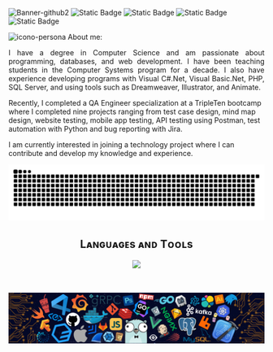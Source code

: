 ![Banner-github2](https://github.com/user-attachments/assets/9b3663f2-d364-4137-afa0-51ec10e139a5)
![Static Badge](https://img.shields.io/badge/Gabriel-LinkedIn-blue)
![Static Badge](https://img.shields.io/badge/QAEngineer-TripleTen-orange)
![Static Badge](https://img.shields.io/badge/Bachelor%20of%20Computer%20Science-Instituto%20Leonardo%20Bravo-red)
![Static Badge](https://img.shields.io/badge/Software%20Developer-DGTIC%20UNAM-navy)




![icono-persona](https://github.com/user-attachments/assets/0e7fc533-f925-46d8-bd5d-5c81fa4fde0c)  About me:
<p align="justify">
I have a degree in Computer Science and am passionate about programming, databases, and web development. I have been teaching students in the Computer Systems program for a decade. I also have experience developing programs with Visual C#.Net, Visual Basic.Net, PHP, SQL Server, and using tools such as Dreamweaver, Illustrator, and Animate.

Recently, I completed a QA Engineer specialization at a TripleTen bootcamp where I completed nine projects ranging from test case design, mind map design, website testing, mobile app testing, API testing using Postman, test automation with Python and bug reporting with Jira.  

I am currently interested in joining a technology project where I can contribute and develop my knowledge and experience.
</p>
<p align = "center">
	<img src = "https://github.com/7oSkaaa/7oSkaaa/blob/output/github-contribution-grid-snake.svg?" alt = "Snake Game"/>
</p>

<!--Languages and Tools Section-->       
<h2 align="center">Lᴀɴɢᴜᴀɢᴇs ᴀɴᴅ Tᴏᴏʟs</h2> 
<p align="center">
<img width="500px"  src="https://skillicons.dev/icons?i=py,java,js,html,css,php,net,ai,ps,cs,github,postgres,mysql,windows,vscode,pycharm,selenium,postman,visualstudio,linux&perline=10"  />
</p>
<br />



![Github Banner](https://github.com/Jaydeep-Yadav/Jaydeep-Yadav/blob/main/banner.png)

